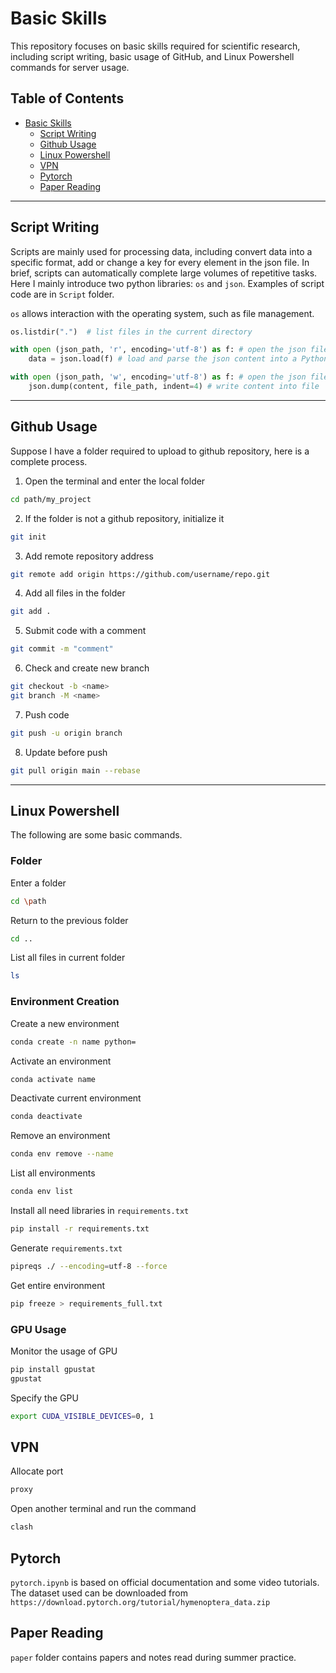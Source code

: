 # Basic Skills

This repository focuses on basic skills required for scientific research, including script writing, basic usage of GitHub, and Linux Powershell commands for server usage.

## Table of Contents
- [Basic Skills](#basic-skills)
  - [Script Writing](#script-writing)
  - [Github Usage](#github-usage)
  - [Linux Powershell](#linux-powershell)
  - [VPN](#vpn)
  - [Pytorch](#pytorch)
  - [Paper Reading](#paper-reading)

---

## Script Writing

Scripts are mainly used for processing data, including convert data into a specific format, add or change a key for every element in the json file. In brief, scripts can automatically complete large volumes of repetitive tasks. Here I mainly introduce two python libraries: `os` and `json`. Examples of script code are in `Script` folder.

`os` allows interaction with the operating system, such as file management.  
```python
os.listdir(".")  # list files in the current directory
```

```python
with open (json_path, 'r', encoding='utf-8') as f: # open the json file in read mode with utf-8
    data = json.load(f) # load and parse the json content into a Python dictionary(or list)
```

```python
with open (json_path, 'w', encoding='utf-8') as f: # open the json file in writing mode with utf-8
    json.dump(content, file_path, indent=4) # write content into file
```

---

## Github Usage
Suppose I have a folder required to upload to github repository, here is a complete process.
1. Open the terminal and enter the local folder
```bash
cd path/my_project
```

2. If the folder is not a github repository, initialize it
```bash
git init
```

3. Add remote repository address
```bash
git remote add origin https://github.com/username/repo.git
```

4. Add all files in the folder
```bash
git add .
```

5. Submit code with a comment
```bash
git commit -m "comment"
```

6. Check and create new branch
```bash
git checkout -b <name>
git branch -M <name>
```

7. Push code
```bash
git push -u origin branch
```

8. Update before push
```bash
git pull origin main --rebase
```

---

## Linux Powershell
The following are some basic commands.
### Folder
Enter a folder
```bash
cd \path
```

Return to the previous folder
```bash
cd ..
```

List all files in current folder
```bash
ls
```

### Environment Creation
Create a new environment
```bash
conda create -n name python=
```

Activate an environment
```bash
conda activate name
```

Deactivate current environment
```bash
conda deactivate
```

Remove an environment
```bash
conda env remove --name
```

List all environments
```bash
conda env list
```

Install all need libraries in `requirements.txt`
```bash
pip install -r requirements.txt
```

Generate `requirements.txt`
```bash
pipreqs ./ --encoding=utf-8 --force
```

Get entire environment
```bash
pip freeze > requirements_full.txt
```

### GPU Usage
Monitor the usage of GPU
```bash
pip install gpustat
gpustat
```

Specify the GPU
```bash
export CUDA_VISIBLE_DEVICES=0, 1
```

## VPN
Allocate port
```bash
proxy
```

Open another terminal and run the command
```bash
clash
```

## Pytorch
`pytorch.ipynb` is based on official documentation and some video tutorials. The dataset used can be downloaded from `https://download.pytorch.org/tutorial/hymenoptera_data.zip`

## Paper Reading
`paper` folder contains papers and notes read during summer practice.
